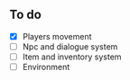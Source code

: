 ## To do

- [X] Players movement
- [ ] Npc and dialogue system
- [ ] Item and inventory system
- [ ] Environment

